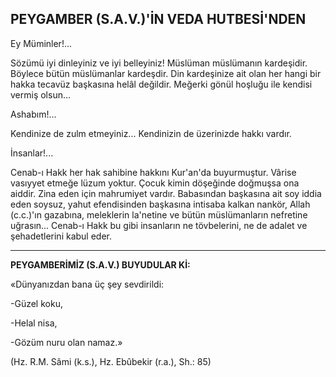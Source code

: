 ## PEYGAMBER (S.A.V.)'İN VEDA HUTBESİ'NDEN

Ey Müminler!...

Sözümü iyi dinleyiniz ve iyi belleyiniz! Müs­lüman müslümanın kardeşidir. Böylece bütün müslümanlar kardeşdir. Din kardeşinize ait olan her hangi bir hakka tecavüz başkasına helâl değildir. Meğerki gönül hoşluğu ile kendisi ver­miş olsun...

Ashabım!...

Kendinize de zulm etmeyiniz... Kendinizin de üzerinizde hakkı vardır.

İnsanlar!...

Cenab-ı Hakk her hak sahibine hakkını Kur'an'da buyurmuştur. Vârise vasıyyet etmeğe lüzum yoktur. Çocuk kimin döşeğin­de doğmuşsa ona aiddir. Zina eden için mah­rumiyet vardır. Babasından başkasına ait soy iddia eden soysuz, yahut efendisinden başkası­na intisaba kalkan nankör, Allah (c.c.)'ın gaza­bına, meleklerin la'netine ve bütün müslüman­ların nefretine uğrasın... Cenab-ı Hakk bu gibi insanların ne tövbelerini, ne de adalet ve şehadetlerini kabul eder.

<hr>

**PEYGAMBERİMİZ (S.A.V.) BUYUDULAR Kİ:**

«Dünyanızdan bana üç şey sevdirildi:

-Güzel koku,

-Helal nisa,

-Gözüm nuru olan namaz.»

(Hz. R.M. Sâmi (k.s.), Hz. Ebûbekir (r.a.), Sh.: 85)
